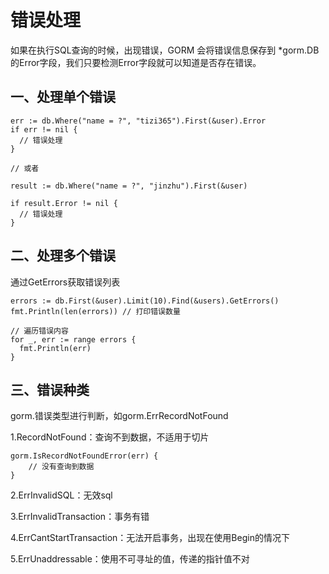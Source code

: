 # 错误处理

如果在执行SQL查询的时候，出现错误，GORM 会将错误信息保存到 *gorm.DB 的Error字段，我们只要检测Error字段就可以知道是否存在错误。

## 一、处理单个错误

```
err := db.Where("name = ?", "tizi365").First(&user).Error
if err != nil {
  // 错误处理
}

// 或者

result := db.Where("name = ?", "jinzhu").First(&user)

if result.Error != nil {
  // 错误处理
}
```

## 二、处理多个错误

通过GetErrors获取错误列表

```
errors := db.First(&user).Limit(10).Find(&users).GetErrors()
fmt.Println(len(errors)) // 打印错误数量

// 遍历错误内容
for _, err := range errors {
  fmt.Println(err)
}
```

## 三、错误种类

gorm.错误类型进行判断，如gorm.ErrRecordNotFound

1.RecordNotFound：查询不到数据，不适用于切片

```
gorm.IsRecordNotFoundError(err) {
    // 没有查询到数据
}
```

2.ErrInvalidSQL：无效sql

3.ErrInvalidTransaction：事务有错

4.ErrCantStartTransaction：无法开启事务，出现在使用Begin的情况下

5.ErrUnaddressable：使用不可寻址的值，传递的指针值不对
